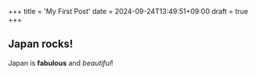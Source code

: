 +++
title = 'My First Post'
date = 2024-09-24T13:49:51+09:00
draft = true
+++

## Japan rocks!

Japan is **fabulous** and *beautiful*!